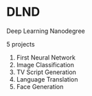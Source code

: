 # DLND
Deep Learning Nanodegree

5 projects

1. First Neural Network
2. Image Classification
3. TV Script Generation
4. Language Translation
5. Face Generation